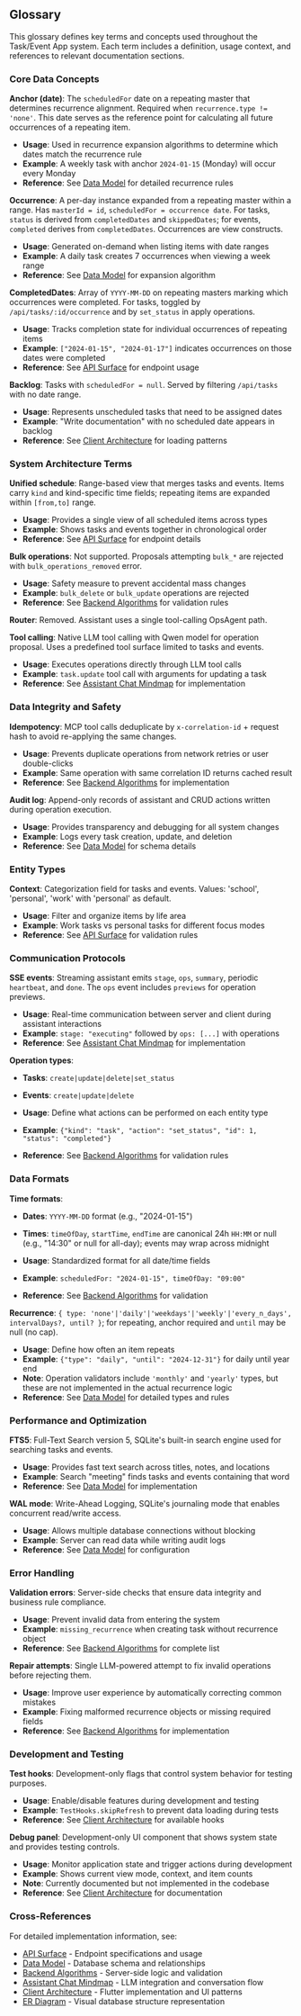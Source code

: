 ## Glossary

This glossary defines key terms and concepts used throughout the Task/Event App system. Each term includes a definition, usage context, and references to relevant documentation sections.

### Core Data Concepts

**Anchor (date)**: The `scheduledFor` date on a repeating master that determines recurrence alignment. Required when `recurrence.type != 'none'`. This date serves as the reference point for calculating all future occurrences of a repeating item.

- **Usage**: Used in recurrence expansion algorithms to determine which dates match the recurrence rule
- **Example**: A weekly task with anchor `2024-01-15` (Monday) will occur every Monday
- **Reference**: See [Data Model](./data_model.md#recurrence-system) for detailed recurrence rules

**Occurrence**: A per-day instance expanded from a repeating master within a range. Has `masterId = id`, `scheduledFor = occurrence date`. For tasks, `status` is derived from `completedDates` and `skippedDates`; for events, `completed` derives from `completedDates`. Occurrences are view constructs.

- **Usage**: Generated on-demand when listing items with date ranges
- **Example**: A daily task creates 7 occurrences when viewing a week range
- **Reference**: See [Data Model](./data_model.md#occurrence-expansion) for expansion algorithm

**CompletedDates**: Array of `YYYY-MM-DD` on repeating masters marking which occurrences were completed. For tasks, toggled by `/api/tasks/:id/occurrence` and by `set_status` in apply operations.

- **Usage**: Tracks completion state for individual occurrences of repeating items
- **Example**: `["2024-01-15", "2024-01-17"]` indicates occurrences on those dates were completed
- **Reference**: See [API Surface](./api_surface.md#update-task-occurrence) for endpoint usage

**Backlog**: Tasks with `scheduledFor = null`. Served by filtering `/api/tasks` with no date range.

- **Usage**: Represents unscheduled tasks that need to be assigned dates
- **Example**: "Write documentation" with no scheduled date appears in backlog
- **Reference**: See [Client Architecture](./client_architecture.md#data-loading-patterns) for loading patterns

### System Architecture Terms

**Unified schedule**: Range-based view that merges tasks and events. Items carry `kind` and kind-specific time fields; repeating items are expanded within `[from,to]` range.

- **Usage**: Provides a single view of all scheduled items across types
- **Example**: Shows tasks and events together in chronological order
- **Reference**: See [API Surface](./api_surface.md#unified-schedule) for endpoint details

**Bulk operations**: Not supported. Proposals attempting `bulk_*` are rejected with `bulk_operations_removed` error.

- **Usage**: Safety measure to prevent accidental mass changes
- **Example**: `bulk_delete` or `bulk_update` operations are rejected
- **Reference**: See [Backend Algorithms](./backend_algorithms.md#operation-level-validation) for validation rules

**Router**: Removed. Assistant uses a single tool-calling OpsAgent path.

**Tool calling**: Native LLM tool calling with Qwen model for operation proposal. Uses a predefined tool surface limited to tasks and events.

- **Usage**: Executes operations directly through LLM tool calls
- **Example**: `task.update` tool call with arguments for updating a task
- **Reference**: See [Assistant Chat Mindmap](./assistant_chat_mindmap.md#tool-calling-generation-algorithm) for implementation

### Data Integrity and Safety

**Idempotency**: MCP tool calls deduplicate by `x-correlation-id` + request hash to avoid re-applying the same changes.

- **Usage**: Prevents duplicate operations from network retries or user double-clicks
- **Example**: Same operation with same correlation ID returns cached result
- **Reference**: See [Backend Algorithms](./backend_algorithms.md#idempotency-implementation) for implementation

**Audit log**: Append-only records of assistant and CRUD actions written during operation execution.

- **Usage**: Provides transparency and debugging for all system changes
- **Example**: Logs every task creation, update, and deletion
- **Reference**: See [Data Model](./data_model.md#supporting-tables) for schema details

### Entity Types

**Context**: Categorization field for tasks and events. Values: 'school', 'personal', 'work' with 'personal' as default.

- **Usage**: Filter and organize items by life area
- **Example**: Work tasks vs personal tasks for different focus modes
- **Reference**: See [API Surface](./api_surface.md#validation-rules) for validation rules

### Communication Protocols

**SSE events**: Streaming assistant emits `stage`, `ops`, `summary`, periodic `heartbeat`, and `done`. The `ops` event includes `previews` for operation previews.

- **Usage**: Real-time communication between server and client during assistant interactions
- **Example**: `stage: "executing"` followed by `ops: [...]` with operations
- **Reference**: See [Assistant Chat Mindmap](./assistant_chat_mindmap.md#sse-stream-handling) for implementation

**Operation types**:
- **Tasks**: `create|update|delete|set_status`
- **Events**: `create|update|delete`

- **Usage**: Define what actions can be performed on each entity type
- **Example**: `{"kind": "task", "action": "set_status", "id": 1, "status": "completed"}`
- **Reference**: See [Backend Algorithms](./backend_algorithms.md#operation-validation) for validation rules

### Data Formats

**Time formats**: 
- **Dates**: `YYYY-MM-DD` format (e.g., "2024-01-15")
- **Times**: `timeOfDay`, `startTime`, `endTime` are canonical 24h `HH:MM` or null (e.g., "14:30" or null for all-day); events may wrap across midnight

- **Usage**: Standardized format for all date/time fields
- **Example**: `scheduledFor: "2024-01-15", timeOfDay: "09:00"`
- **Reference**: See [Backend Algorithms](./backend_algorithms.md#primitive-validators) for validation

**Recurrence**: `{ type: 'none'|'daily'|'weekdays'|'weekly'|'every_n_days', intervalDays?, until? }`; for repeating, anchor required and `until` may be null (no cap).

- **Usage**: Define how often an item repeats
- **Example**: `{"type": "daily", "until": "2024-12-31"}` for daily until year end
- **Note**: Operation validators include `'monthly'` and `'yearly'` types, but these are not implemented in the actual recurrence logic
- **Reference**: See [Data Model](./data_model.md#recurrence-system) for detailed types and rules

### Performance and Optimization

**FTS5**: Full-Text Search version 5, SQLite's built-in search engine used for searching tasks and events.

- **Usage**: Provides fast text search across titles, notes, and locations
- **Example**: Search "meeting" finds tasks and events containing that word
- **Reference**: See [Data Model](./data_model.md#fts5-virtual-tables) for implementation

**WAL mode**: Write-Ahead Logging, SQLite's journaling mode that enables concurrent read/write access.

- **Usage**: Allows multiple database connections without blocking
- **Example**: Server can read data while writing audit logs
- **Reference**: See [Data Model](./data_model.md#database-configuration) for configuration

### Error Handling

**Validation errors**: Server-side checks that ensure data integrity and business rule compliance.

- **Usage**: Prevent invalid data from entering the system
- **Example**: `missing_recurrence` when creating task without recurrence object
- **Reference**: See [Backend Algorithms](./backend_algorithms.md#error-messages-catalog) for complete list

**Repair attempts**: Single LLM-powered attempt to fix invalid operations before rejecting them.

- **Usage**: Improve user experience by automatically correcting common mistakes
- **Example**: Fixing malformed recurrence objects or missing required fields
- **Reference**: See [Backend Algorithms](./backend_algorithms.md#repair-algorithm) for implementation

### Development and Testing

**Test hooks**: Development-only flags that control system behavior for testing purposes.

- **Usage**: Enable/disable features during development and testing
- **Example**: `TestHooks.skipRefresh` to prevent data loading during tests
- **Reference**: See [Client Architecture](./client_architecture.md#test-hooks) for available hooks

**Debug panel**: Development-only UI component that shows system state and provides testing controls.

- **Usage**: Monitor application state and trigger actions during development
- **Example**: Shows current view mode, context, and item counts
- **Note**: Currently documented but not implemented in the codebase
- **Reference**: See [Client Architecture](./client_architecture.md#development-tools) for documentation

### Cross-References

For detailed implementation information, see:
- [API Surface](./api_surface.md) - Endpoint specifications and usage
- [Data Model](./data_model.md) - Database schema and relationships
- [Backend Algorithms](./backend_algorithms.md) - Server-side logic and validation
- [Assistant Chat Mindmap](./assistant_chat_mindmap.md) - LLM integration and conversation flow
- [Client Architecture](./client_architecture.md) - Flutter implementation and UI patterns
- [ER Diagram](./er_diagram.md) - Visual database structure representation



